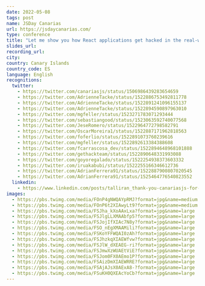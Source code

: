 ```yaml
---
date: 2022-05-08
tags: post
name: JSDay Canarias
url: https://jsdaycanarias.com/
type: conference
title: "Let me show you how React applications get hacked in the real-world"
slides_url:
recording_url:
city: 
country: Canary Islands
country_code: ES
language: English
recognitions:
  twitter:
    - https://twitter.com/canariasjs/status/1506986439283654659
    - https://twitter.com/AdrienneTacke/status/1522886753492811778
    - https://twitter.com/AdrienneTacke/status/1522891241096155137
    - https://twitter.com/AdrienneTacke/status/1522894590897963010
    - https://twitter.com/mgfeller/status/1523271783071293444
    - https://twitter.com/sebastiangood/status/1523063592740077568
    - https://twitter.com/JeseRomero/status/1522964772798582791
    - https://twitter.com/OscarMoreira1/status/1522887171962818563
    - https://twitter.com/foferlio/status/1522891073760239616
    - https://twitter.com/mgfeller/status/1522892613384388608
    - https://twitter.com/fcarrascosa_dev/status/1522894648968101888
    - https://twitter.com/gethackteam/status/1522890648331993088
    - https://twitter.com/goyoregalado/status/1522254938373603332
    - https://twitter.com/iruakabubi/status/1522255166346612736
    - https://twitter.com/AdrianFerrera91/status/1522887900807020545
    - https://twitter.com/AdrianFerrera91/status/1525464776540823552
  linkedin:
    - https://www.linkedin.com/posts/talliran_thank-you-canariasjs-for-inviting-me-to-speak-activity-6930169852783390721-nE6t?utm_source=linkedin_share&utm_medium=member_desktop_web
images:
  - https://pbs.twimg.com/media/FOnP4gNWQAYpRMJ?format=jpg&name=medium
  - https://pbs.twimg.com/media/FOnP6t2XIAwyLt9?format=jpg&name=medium
  - https://pbs.twimg.com/media/FSJha_kXoAAxLxa?format=jpg&name=large
  - https://pbs.twimg.com/media/FSJlgLLXMAAbfp5?format=jpg&name=large
  - https://pbs.twimg.com/media/FSJojIfXIAc7N8y?format=jpg&name=large
  - https://pbs.twimg.com/media/FSO_nEgXMAAMili?format=jpg&name=large
  - https://pbs.twimg.com/media/FSKoYFFWQAI0zAh?format=jpg&name=large
  - https://pbs.twimg.com/media/FSJhzkqXIAEWfvw?format=jpg&name=large
  - https://pbs.twimg.com/media/FSJlW_dXEAEG-ri?format=jpg&name=large
  - https://pbs.twimg.com/media/FSJmwXzWUAEtViE?format=jpg&name=large
  - https://pbs.twimg.com/media/FSJom0FX0AEmo1P?format=jpg&name=large
  - https://pbs.twimg.com/media/FSAizDmXIAEWRRE?format=jpg&name=large
  - https://pbs.twimg.com/media/FSAjAJsX0AExA8-?format=jpg&name=large
  - https://pbs.twimg.com/media/FSuKH0QXEAcYoCb?format=jpg&name=large
---
```

